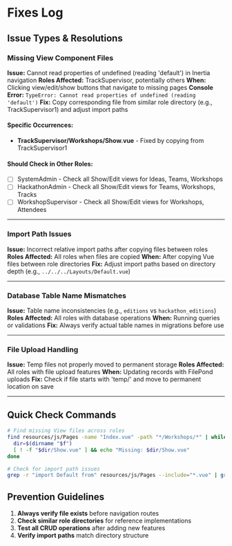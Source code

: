 # Fixes Log

## Issue Types & Resolutions

### Missing View Component Files
**Issue:** Cannot read properties of undefined (reading 'default') in Inertia navigation
**Roles Affected:** TrackSupervisor, potentially others
**When:** Clicking view/edit/show buttons that navigate to missing pages
**Console Error:** `TypeError: Cannot read properties of undefined (reading 'default')`
**Fix:** Copy corresponding file from similar role directory (e.g., TrackSupervisor1) and adjust import paths

#### Specific Occurrences:
- **TrackSupervisor/Workshops/Show.vue** - Fixed by copying from TrackSupervisor1

#### Should Check in Other Roles:
- [ ] SystemAdmin - Check all Show/Edit views for Ideas, Teams, Workshops
- [ ] HackathonAdmin - Check all Show/Edit views for Teams, Workshops, Tracks
- [ ] WorkshopSupervisor - Check all Show/Edit views for Workshops, Attendees

---

### Import Path Issues
**Issue:** Incorrect relative import paths after copying files between roles
**Roles Affected:** All roles when files are copied
**When:** After copying Vue files between role directories
**Fix:** Adjust import paths based on directory depth (e.g., `../../../Layouts/Default.vue`)

---

### Database Table Name Mismatches
**Issue:** Table name inconsistencies (e.g., `editions` vs `hackathon_editions`)
**Roles Affected:** All roles with database operations
**When:** Running queries or validations
**Fix:** Always verify actual table names in migrations before use

---

### File Upload Handling
**Issue:** Temp files not properly moved to permanent storage
**Roles Affected:** All roles with file upload features
**When:** Updating records with FilePond uploads
**Fix:** Check if file starts with 'temp/' and move to permanent location on save

---

## Quick Check Commands

```bash
# Find missing View files across roles
find resources/js/Pages -name "Index.vue" -path "*/Workshops/*" | while read f; do
  dir=$(dirname "$f")
  [ ! -f "$dir/Show.vue" ] && echo "Missing: $dir/Show.vue"
done

# Check for import path issues
grep -r "import Default from" resources/js/Pages --include="*.vue" | grep -v "@/Layouts"
```

## Prevention Guidelines

1. **Always verify file exists** before navigation routes
2. **Check similar role directories** for reference implementations
3. **Test all CRUD operations** after adding new features
4. **Verify import paths** match directory structure